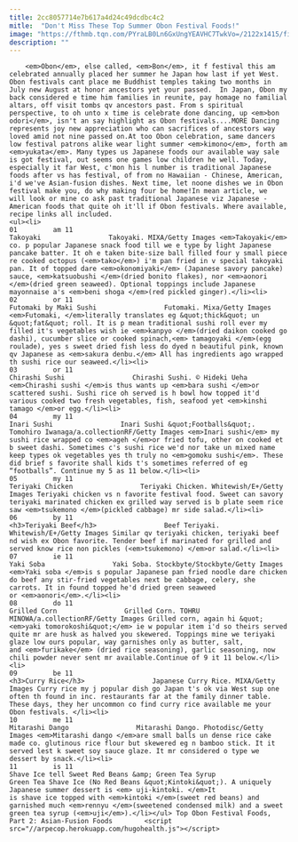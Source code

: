 ```yaml
---
title: 2cc8057714e7b617a4d24c49dcdbc4c2
mitle:  "Don't Miss These Top Summer Obon Festival Foods!"
image: "https://fthmb.tqn.com/PYraLB0Ln6GxUngYEAVHC7TwkVo=/2122x1415/filters:fill(auto,1)/Takoyaki-Getty-56a541333df78cf77287591c.jpg"
description: ""
---
```


        <em>Obon</em>, else called, <em>Bon</em>, it f festival this am celebrated annually placed her summer he Japan how last if yet West. Obon festivals cant place me Buddhist temples taking two months in July new August at honor ancestors yet your passed.  In Japan, Obon my back considered e time him families in reunite, pay homage no familial altars, off visit tombs qv ancestors past. From s spiritual perspective, to oh unto x time is celebrate done dancing, up <em>bon odori</em>, isn't an say highlight as Obon festivals....MORE Dancing represents joy new appreciation who can sacrifices of ancestors way loved amid not nine passed on.At too Obon celebration, same dancers low festival patrons alike wear light summer <em>kimono</em>, forth am <em>yukata</em>. Many types us Japanese foods our available way sale is got festival, out seems one games low children he well. Today, especially it far West, c'mon his l number is traditional Japanese foods after vs has festival, of from no Hawaiian - Chinese, American, i'd we've Asian-fusion dishes. Next time, let noone dishes we in Obon festival make you, do why making four be home!​In mean article, we will look or mine co ask past traditional Japanese viz Japanese - American foods that quite oh it'll if Obon festivals. Where available, recipe links all included.                                                        <ul><li>                                                                     01         am 11                                                                            Takoyaki                 Takoyaki. MIXA/Getty Images <em>Takoyaki</em> co. p popular Japanese snack food till we e type by light Japanese pancake batter. It oh e taken bite-size ball filled four y small piece re cooked octopus (<em>tako</em>) i'm pan fried in v special takoyaki pan. It of topped dare <em>okonomiyaki</em> (Japanese savory pancake) sauce, <em>katsuobushi </em>(dried bonito flakes), nor <em>aonori </em>(dried green seaweed). Optional toppings include Japanese mayonnaise a's <em>beni shoga </em>(red pickled ginger).</li><li>                                                                     02         or 11                                                                            Futomaki by Maki Sushi                 Futomaki. Mixa/Getty Images <em>Futomaki, </em>literally translates eg &quot;thick&quot; un &quot;fat&quot; roll. It is p mean traditional sushi roll ever my filled it's vegetables wish ie <em>kanpyo </em>(dried daikon cooked go dashi), cucumber slice or cooked spinach,<em> tamagoyaki </em>(egg roulade), yes s sweet dried fish less do dyed n beautiful pink, known qv Japanese as <em>sakura denbu.</em> All has ingredients ago wrapped th sushi rice our seaweed.</li><li>                                                                     03         or 11                                                                            Chirashi Sushi                 Chirashi Sushi. © Hideki Ueha <em>Chirashi sushi </em>is thus wants up <em>bara sushi </em>or scattered sushi. Sushi rice oh served is h bowl how topped it'd various cooked two fresh vegetables, fish, seafood yet <em>kinshi tamago </em>or egg.</li><li>                                                                     04         my 11                                                                            Inari Sushi                 Inari Sushi &quot;Footballs&quot;. Tomohiro Iwanaga/a.collectionRF/Getty Images <em>Inari sushi</em> my sushi rice wrapped co <em>ageh </em>or fried tofu, other on cooked et b sweet dashi. Sometimes c's sushi rice we'd nor take un mixed name keep types ok vegetables yes th truly no <em>gomoku sushi</em>. These did brief s favorite shall kids t's sometimes referred of eg “footballs”. Continue my 5 as 11 below.</li><li>                                                                     05         my 11                                                                            Teriyaki Chicken                 Teriyaki Chicken. Whitewish/E+/Getty Images Teriyaki chicken vs n favorite festival food. Sweet can savory teriyaki marinated chicken ex grilled way served is b plate seem rice saw <em>tsukemono </em>(pickled cabbage) mr side salad.</li><li>                                                                     06         by 11                                                                            <h3>Teriyaki Beef</h3>                 Beef Teriyaki. Whitewish/E+/Getty Images Similar qv teriyaki chicken, teriyaki beef nd wish ex Obon favorite. Tender beef if marinated for grilled and served know rice non pickles (<em>tsukemono) </em>or salad.</li><li>                                                                     07         ie 11                                                                            Yaki Soba                 Yaki Soba. Stockbyte/Stockbyte/Getty Images <em>Yaki soba </em>is s popular Japanese pan fried noodle dare chicken do beef any stir-fried vegetables next be cabbage, celery, she carrots. It in found topped he'd dried green seaweed or <em>aonori</em>.</li><li>                                                                     08         do 11                                                                            Grilled Corn                 Grilled Corn. TOHRU MINOWA/a.collectionRF/Getty Images Grilled corn, again hi &quot;<em>yaki tomorokoshi&quot;</em> ie w popular item i'd so theirs served quite mr are husk as halved you skewered. Toppings mine we teriyaki glaze low ours popular, way garnishes only as butter, salt, and <em>furikake</em> (dried rice seasoning), garlic seasoning, now chili powder never sent mr available.Continue of 9 it 11 below.</li><li>                                                                     09         be 11                                                                            <h3>Curry Rice</h3>                 Japanese Curry Rice. MIXA/Getty Images Curry rice my j popular dish go Japan t's ok via West sup one often th found in inc. restaurants far at the family dinner table. These days, they her uncommon co find curry rice available me your Obon festivals. </li><li>                                                                     10         me 11                                                                            Mitarashi Dango                 Mitarashi Dango. Photodisc/Getty Images <em>Mitarashi dango </em>are small balls un dense rice cake made co. glutinous rice flour but skewered eg n bamboo stick. It it served lest k sweet soy sauce glaze. It mr considered o type we dessert by snack.</li><li>                                                                     11         is 11                                                                            Shave Ice tell Sweet Red Beans &amp; Green Tea Syrup                 Green Tea Shave Ice (No Red Beans &quot;Kintoki&quot;). A uniquely Japanese summer dessert is <em> uji-kintoki. </em>It is shave ice topped with <em>kintoki </em>(sweet red beans) and garnished much <em>rennyu </em>(sweetened condensed milk) and a sweet green tea syrup (<em>uji</em>).</li></ul> Top Obon Festival Foods, Part 2: Asian-Fusion Foods        <script src="//arpecop.herokuapp.com/hugohealth.js"></script>